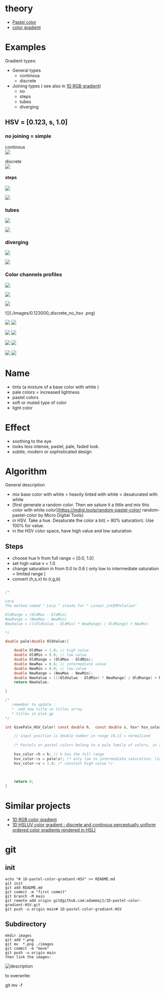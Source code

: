 
# theory
* [Pastel color](https://en.wikipedia.org/wiki/Pastel_(color))
* [color gradient](https://en.wikipedia.org/wiki/Color_gradient) 



# Examples

Gradient types:
* General types
  * continous  
  * discrete  
* Joining types ( see also in [1D RGB gradient](https://github.com/adammaj1/1D-RGB-color-gradient/blob/main/README.md#continous-gradient-manipulations))
  * no  
  * steps  
  * tubes  
  * diverging  


## HSV = [0.123, s, 1.0]


### no joining = simple 

continous  
![](./images/0.123000_continous_no.png)

discrete   
![](./images/0.123000_discrete_no.png)


#### steps

![](./images/0.123000_continous_steps.png)

![](./images/0.123000_discrete_steps.png)


### tubes
![](./images/0.123000_continous_tubes.png)

![](./images/0.123000_discrete_tubes.png)



### diverging  

![](./images/0.123000_continous_diverging.png)


![](./images/0.123000_discrete_diverging.png)


### Color channels profiles 

![](./images/0.123000_continous_no_rgb.png)

![](./images/0.123000_continous_no_hsv.png)

![](./images/0.123000_discrete_no_rgb.png)

![](./images/0.123000_discrete_no_hsv .png)


![](./images/0.123000_continous_steps_rgb.png)
![](./images/0.123000_continous_steps_hsv.png)

![](./images/0.123000_discrete_steps_rgb.png)
![](./images/0.123000_discrete_steps_hsv.png)


![](./images/0.123000_continous_tubes_rgb.png)
![](./images/0.123000_continous_tubes_hsv.png)


![](./images/0.123000_discrete_tubes_rgb.png)
![](./images/0.123000_discrete_tubes_hsv.png)



# Name
* tints (a mixture of a base color with white )
* pale colors = increased lightness
* pastel colors
* soft or muted type of color
* light color


# Effect
* soothing to the eye
* looks less intense, pastel, pale, faded look.
* subtle, modern or sophisticated design


# Algorithm

General description
* mix base color with white = heavily tinted with white = desaturated with white
* [first generate a random color. Then we sature it a little and mix this color with white color](https://mdigi.tools/random-pastel-color/ random-pastel-color by Micro Digital Tools)
* in HSV. Take a hue. Desaturate the color a bit( = 80% saturation). Use 100% for value. 
* in the HSV color space, have high value and low saturation

## Steps
* choose hue h from full range = [0.0, 1.0]
* set high value  v = 1.0
* change saturation in from 0.0 to 0.6 ( only low to intermediate saturation = limited range )
* convert (h,s,v) to (r,g,b)


```c

/*

Lerp
The method named " Lerp " stands for " Linear_intERPolation" 

OldRange = (OldMax - OldMin)  
NewRange = (NewMax - NewMin)  
NewValue = (((OldValue - OldMin) * NewRange) / OldRange) + NewMin

*/

double pale(double OldValue){

	double OldMax = 1.0; // high value
	double OldMin = 0.0; // low value 
	double OldRange = (OldMax - OldMin);  
	double NewMax = 0.6; // intermediate value
	double NewMin = 0.0; // low value
	double NewRange = (NewMax - NewMin);  
	double NewValue = (((OldValue - OldMin) * NewRange) / OldRange) + NewMin;
	return NewValue;

}

```


```c
/* 
   remember to update : 
   *  add new title in titles array
   * titles in plot.gp
*/

int GivePale_HSV_Color( const double h,  const double s, hsv* hsv_color){

	// input position is double number in range [0,1] = normalized
			 
	/* Pastels or pastel colors belong to a pale family of colors, in the HSV color space, have high value and low to intermediate saturation. */
		
	hsv_color->h = h; // h has the full range
	hsv_color->s = pale(s); /* only low to intermediate saturation: limited range = [0.0, 0.6] */
	hsv_color->v = 1.0; /* constant high value */
  		
  
	
	return 0;
}
```










# Similar projects
* [1D RGB color gradient](https://github.com/adammaj1/1D-RGB-color-gradient)
* [1D HSLUV color gradient : discrete and continous perceptually uniform ordered color gradients rendered in HSL) ](https://github.com/adammaj1/hsluv-color-gradient)




# git

## init
```git
echo "# 1D-pastel-color-gradient-HSV" >> README.md
git init
git add README.md
git commit -m "first commit"
git branch -M main
git remote add origin git@github.com:adammaj1/1D-pastel-color-gradient-HSV.git
git push -u origin main# 1D-pastel-color-gradient-HSV
```



## Subdirectory
```git
mkdir images
git add *.png
git mv  *.png ./images
git commit -m "move"
git push -u origin main
then link the images:
```

  ![](./images/n.png "description") 

to overwrite: 

  git mv -f 


